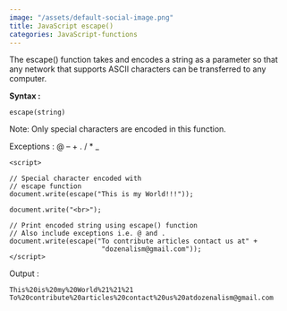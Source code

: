 ```yaml
---
image: "/assets/default-social-image.png"
title: JavaScript escape()
categories: JavaScript-functions
---
```


The escape() function takes and encodes a string as a parameter so that any network that supports ASCII characters can be transferred to any computer.

**Syntax :**

`escape(string)`

Note: Only special characters are encoded in this function.

Exceptions : @ – + . / * _

```
<script> 
  
// Special character encoded with 
// escape function 
document.write(escape("This is my World!!!")); 
  
document.write("<br>"); 
  
// Print encoded string using escape() function 
// Also include exceptions i.e. @ and . 
document.write(escape("To contribute articles contact us at" + 
                       "dozenalism@gmail.com")); 
</script> 
```

Output :

```
This%20is%20my%20World%21%21%21
To%20contribute%20articles%20contact%20us%20atdozenalism@gmail.com
```